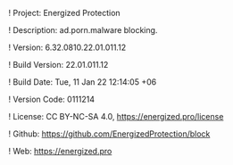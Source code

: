 ! Project: Energized Protection

! Description: ad.porn.malware blocking.

! Version: 6.32.0810.22.01.011.12

! Build Version: 22.01.011.12

! Build Date: Tue, 11 Jan 22 12:14:05 +06

! Version Code: 0111214

! License: CC BY-NC-SA 4.0, https://energized.pro/license

! Github: https://github.com/EnergizedProtection/block

! Web: https://energized.pro
